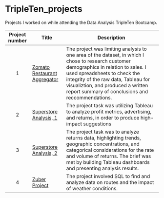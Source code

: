 # TripleTen_projects
Projects I worked on while attending the Data Analysis TripleTen Bootcamp.


| Project number | Title | Description |
| :-----------: | ----------- |----------- |
| 1 | [Zomato Restaurant Aggregator](./Zomato_Restaurant_Aggregator/README.md) | The project was limiting analysis to one area of the dataset, in which I chose to research customer demographics in relation to sales. I used spreadsheets to check the integrity of the raw data, Tableau for visualiztion, and produced a written report summary of conclusions and reccommendations.
| 2 | [Superstore Analysis, 1](./Superstore_Analysis_1/README.md) | The project task was utilizing Tableau to analyze profit metrics, advertising, and returns, in order to produce high-impact suggestions |
| 3 | [Superstore Analysis, 2](./Superstore_Analysis_2/README.md) | The project task was to analyze returns data, highlighting trends, geographic concentrations, and categorical considerations for the rate and volume of returns. The brief was met by building Tableau dashboards and presenting analysis results. |
| 4 | [Zuber Project](./Zuber_Rideshare_SQL_Project/README.md) | The project involved SQL to find and analyze data on routes and the impact of weather conditions. |
